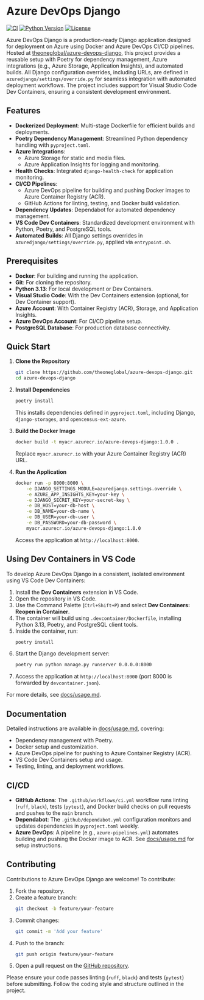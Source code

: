 # Azure DevOps Django

[![CI](https://github.com/theoneglobal/azure-devops-django/workflows/CI/badge.svg)](https://github.com/theoneglobal/azure-devops-django/actions)
[![Python Version](https://img.shields.io/badge/python-%3E%3D3.13-blue)](https://www.python.org/)
[![License](https://img.shields.io/badge/License-MIT-blue.svg)](https://opensource.org/licenses/MIT)

Azure DevOps Django is a production-ready Django application designed for deployment on Azure using Docker and Azure DevOps CI/CD pipelines. Hosted at [theoneglobal/azure-devops-django](https://github.com/theoneglobal/azure-devops-django), this project provides a reusable setup with Poetry for dependency management, Azure integrations (e.g., Azure Storage, Application Insights), and automated builds. All Django configuration overrides, including URLs, are defined in `azuredjango/settings/override.py` for seamless integration with automated deployment workflows. The project includes support for Visual Studio Code Dev Containers, ensuring a consistent development environment.

## Features
- **Dockerized Deployment**: Multi-stage Dockerfile for efficient builds and deployments.
- **Poetry Dependency Management**: Streamlined Python dependency handling with `pyproject.toml`.
- **Azure Integrations**:
  - Azure Storage for static and media files.
  - Azure Application Insights for logging and monitoring.
- **Health Checks**: Integrated `django-health-check` for application monitoring.
- **CI/CD Pipelines**:
  - Azure DevOps pipeline for building and pushing Docker images to Azure Container Registry (ACR).
  - GitHub Actions for linting, testing, and Docker build validation.
- **Dependency Updates**: Dependabot for automated dependency management.
- **VS Code Dev Containers**: Standardized development environment with Python, Poetry, and PostgreSQL tools.
- **Automated Builds**: All Django settings overrides in `azuredjango/settings/override.py`, applied via `entrypoint.sh`.

## Prerequisites
- **Docker**: For building and running the application.
- **Git**: For cloning the repository.
- **Python 3.13**: For local development or Dev Containers.
- **Visual Studio Code**: With the Dev Containers extension (optional, for Dev Container support).
- **Azure Account**: With Container Registry (ACR), Storage, and Application Insights.
- **Azure DevOps Account**: For CI/CD pipeline setup.
- **PostgreSQL Database**: For production database connectivity.

## Quick Start
1. **Clone the Repository**
   ```bash
   git clone https://github.com/theoneglobal/azure-devops-django.git
   cd azure-devops-django
   ```

2. **Install Dependencies**
   ```bash
   poetry install
   ```
   This installs dependencies defined in `pyproject.toml`, including Django, `django-storages`, and `opencensus-ext-azure`.

3. **Build the Docker Image**
   ```bash
   docker build -t myacr.azurecr.io/azure-devops-django:1.0.0 .
   ```
   Replace `myacr.azurecr.io` with your Azure Container Registry (ACR) URL.

4. **Run the Application**
   ```bash
   docker run -p 8000:8000 \
       -e DJANGO_SETTINGS_MODULE=azuredjango.settings.override \
       -e AZURE_APP_INSIGHTS_KEY=your-key \
       -e DJANGO_SECRET_KEY=your-secret-key \
       -e DB_HOST=your-db-host \
       -e DB_NAME=your-db-name \
       -e DB_USER=your-db-user \
       -e DB_PASSWORD=your-db-password \
       myacr.azurecr.io/azure-devops-django:1.0.0
   ```
   Access the application at `http://localhost:8000`.

## Using Dev Containers in VS Code
To develop Azure DevOps Django in a consistent, isolated environment using VS Code Dev Containers:
1. Install the **Dev Containers** extension in VS Code.
2. Open the repository in VS Code.
3. Use the Command Palette (`Ctrl+Shift+P`) and select **Dev Containers: Reopen in Container**.
4. The container will build using `.devcontainer/Dockerfile`, installing Python 3.13, Poetry, and PostgreSQL client tools.
5. Inside the container, run:
   ```bash
   poetry install
   ```
6. Start the Django development server:
   ```bash
   poetry run python manage.py runserver 0.0.0.0:8000
   ```
7. Access the application at `http://localhost:8000` (port 8000 is forwarded by `devcontainer.json`).

For more details, see [docs/usage.md](docs/usage.md#using-dev-containers-in-vs-code).

## Documentation
Detailed instructions are available in [docs/usage.md](docs/usage.md), covering:
- Dependency management with Poetry.
- Docker setup and customization.
- Azure DevOps pipeline for pushing to Azure Container Registry (ACR).
- VS Code Dev Containers setup and usage.
- Testing, linting, and deployment workflows.

## CI/CD
- **GitHub Actions**: The `.github/workflows/ci.yml` workflow runs linting (`ruff`, `black`), tests (`pytest`), and Docker build checks on pull requests and pushes to the `main` branch.
- **Dependabot**: The `.github/dependabot.yml` configuration monitors and updates dependencies in `pyproject.toml` weekly.
- **Azure DevOps**: A pipeline (e.g., `azure-pipelines.yml`) automates building and pushing the Docker image to ACR. See [docs/usage.md](docs/usage.md#pushing-to-azure-container-registry-acr-in-azure-devops) for setup instructions.

## Contributing
Contributions to Azure DevOps Django are welcome! To contribute:
1. Fork the repository.
2. Create a feature branch:
   ```bash
   git checkout -b feature/your-feature
   ```
3. Commit changes:
   ```bash
   git commit -m 'Add your feature'
   ```
4. Push to the branch:
   ```bash
   git push origin feature/your-feature
   ```
5. Open a pull request on the [GitHub repository](https://github.com/theoneglobal/azure-devops-django).

Please ensure your code passes linting (`ruff`, `black`) and tests (`pytest`) before submitting. Follow the coding style and structure outlined in the project.
